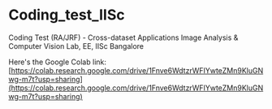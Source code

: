 # Coding_test_IISc
Coding Test (RA/JRF) - Cross-dataset Applications Image Analysis &amp; Computer Vision Lab, EE, IISc Bangalore

Here's the Google Colab link: [https://colab.research.google.com/drive/1Fnve6WdtzrWFIYwteZMn9KluGNwg-m7t?usp=sharing](https://colab.research.google.com/drive/1Fnve6WdtzrWFIYwteZMn9KluGNwg-m7t?usp=sharing)
